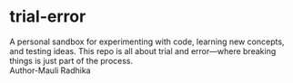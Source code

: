 # trial-error
A personal sandbox for experimenting with code, learning new concepts, and testing ideas. This repo is all about trial and error—where breaking things is just part of the process.
<br>
Author-Mauli Radhika
